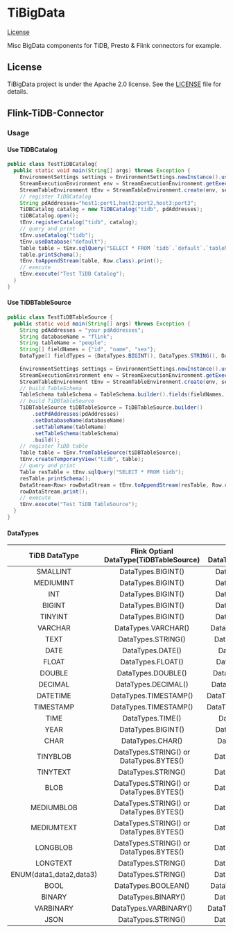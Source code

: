 # TiBigData
[License](https://github.com/pingcap-incubator/TiBigData/blob/master/LICENSE)

Misc BigData components for TiDB, Presto & Flink connectors for example.

## License
TiBigData project is under the Apache 2.0 license. See the [LICENSE](./LICENSE) file for details.

## Flink-TiDB-Connector

### Usage 

#### Use TiDBCatalog
```java
public class TestTiDBCatalog{
  public static void main(String[] args) throws Exception {
    EnvironmentSettings settings = EnvironmentSettings.newInstance().useBlinkPlanner().inStreamingMode().build();
    StreamExecutionEnvironment env = StreamExecutionEnvironment.getExecutionEnvironment();
    StreamTableEnvironment tEnv = StreamTableEnvironment.create(env, settings);
    // register TiDBCatalog
    String pdAddresses="host1:port1,host2:port2,host3:port3";
    TiDBCatalog catalog = new TiDBCatalog("tidb", pdAddresses);
    tiDBCatalog.open();
    tEnv.registerCatalog("tidb", catalog);
    // query and print
    tEnv.useCatalog("tidb");
    tEnv.useDatabase("default");
    Table table = tEnv.sqlQuery("SELECT * FROM `tidb`.`default`.`tableName`");
    table.printSchema();
    tEnv.toAppendStream(table, Row.class).print();
    // execute
    tEnv.execute("Test TiDB Catalog");
  }
}
```

#### Use TiDBTableSource
```java
public class TestTiDBTableSource {
  public static void main(String[] args) throws Exception {
    String pdAddresses = "your pdAddresses";
    String databaseName = "flink";
    String tableName = "people";
    String[] fieldNames = {"id", "name", "sex"};
    DataType[] fieldTypes = {DataTypes.BIGINT(), DataTypes.STRING(), DataTypes.STRING()};
    
    EnvironmentSettings settings = EnvironmentSettings.newInstance().useBlinkPlanner().inStreamingMode().build();
    StreamExecutionEnvironment env = StreamExecutionEnvironment.getExecutionEnvironment();
    StreamTableEnvironment tEnv = StreamTableEnvironment.create(env, settings);
    // build TableSchema
    TableSchema tableSchema = TableSchema.builder().fields(fieldNames, fieldTypes).build();
    // build TiDBTableSource
    TiDBTableSource tiDBTableSource = TiDBTableSource.builder()
        .setPdAddresses(pdAddresses)
        .setDatabaseName(databaseName)
        .setTableName(tableName)
        .setTableSchema(tableSchema)
        .build();
    // register TiDB table
    Table table = tEnv.fromTableSource(tiDBTableSource);
    tEnv.createTemporaryView("tidb", table);
    // query and print
    Table resTable = tEnv.sqlQuery("SELECT * FROM tidb");
    resTable.printSchema();
    DataStream<Row> rowDataStream = tEnv.toAppendStream(resTable, Row.class);
    rowDataStream.print();
    // execute
    tEnv.execute("Test TiDB TableSource");
  }
}
```

#### DataTypes
|      TiDB DataType      |  Flink Optianl DataType(TiDBTableSource)|   Flink Default DataType(TiDBCatalog)   |
| :---------------------: | :-------------------------------------: | :-------------------------------------: |
|        SMALLINT         |           DataTypes.BIGINT()            |           DataTypes.BIGINT()            |
|        MEDIUMINT        |           DataTypes.BIGINT()            |           DataTypes.BIGINT()            |
|           INT           |           DataTypes.BIGINT()            |           DataTypes.BIGINT()            |
|         BIGINT          |           DataTypes.BIGINT()            |           DataTypes.BIGINT()            |
|         TINYINT         |           DataTypes.BIGINT()            |           DataTypes.BIGINT()            |
|         VARCHAR         |           DataTypes.VARCHAR()           |           DataTypes.VARCHAR()           |
|          TEXT           |           DataTypes.STRING()            |           DataTypes.STRING()            |
|          DATE           |            DataTypes.DATE()             |            DataTypes.DATE()             |
|          FLOAT          |            DataTypes.FLOAT()            |            DataTypes.FLOAT()            |
|         DOUBLE          |           DataTypes.DOUBLE()            |           DataTypes.DOUBLE()            |
|         DECIMAL         |           DataTypes.DECIMAL()           |           DataTypes.DECIMAL()           |
|        DATETIME         |          DataTypes.TIMESTAMP()          |          DataTypes.TIMESTAMP()          |
|        TIMESTAMP        |          DataTypes.TIMESTAMP()          |          DataTypes.TIMESTAMP()          |
|          TIME           |            DataTypes.TIME()             |            DataTypes.TIME()             |
|          YEAR           |           DataTypes.BIGINT()            |           DataTypes.BIGINT()            |
|          CHAR           |            DataTypes.CHAR()             |            DataTypes.CHAR()             |
|        TINYBLOB         | DataTypes.STRING() or DataTypes.BYTES() |            DataTypes.STRING()			  |
|        TINYTEXT         |           DataTypes.STRING()            |           DataTypes.STRING()            |
|          BLOB           | DataTypes.STRING() or DataTypes.BYTES() | 			DataTypes.STRING() 			  |
|       MEDIUMBLOB        | DataTypes.STRING() or DataTypes.BYTES() | 			DataTypes.STRING() 		  	  |
|       MEDIUMTEXT        | DataTypes.STRING() or DataTypes.BYTES() | 			DataTypes.STRING() 			  |
|        LONGBLOB         | DataTypes.STRING() or DataTypes.BYTES() | 			DataTypes.STRING()		 	  |
|        LONGTEXT         |           DataTypes.STRING()            |           DataTypes.STRING()            |
| ENUM(data1,data2,data3) |           DataTypes.STRING()            |           DataTypes.STRING()            |
|          BOOL           |           DataTypes.BOOLEAN()           |           DataTypes.BOOLEAN()           |
|         BINARY          |           DataTypes.BINARY()            |           DataTypes.BINARY()            |
|        VARBINARY        |          DataTypes.VARBINARY()          |          DataTypes.VARBINARY()          |
|          JSON           |           DataTypes.STRING()            |           DataTypes.STRING()            |

